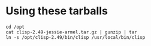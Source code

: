 # Using these tarballs

```
cd /opt
cat clisp-2.49-jessie-armel.tar.gz | gunzip | tar
ln -s /opt/clisp-2.49/bin/clisp /usr/local/bin/clisp
```
